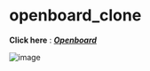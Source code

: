 # openboard_clone

**Click here** : ***[Openboard](https://rajatjana.github.io/openboard_clone/)***


![image](https://github.com/RajatJana/openboard_clone/assets/75692637/33093730-e84e-427f-a3d5-a3641e12629a)


